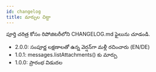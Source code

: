 ```yaml
---
id: changelog
title: మార్పుల చిట్టా
---
```


పూర్తి చరిత్ర కోసం రిపోజిటరీలోని CHANGELOG.md ఫైలును చూడండి.

- 2.0.0: సంపూర్ణ లక్షణాలతో ఉన్న వెర్షన్‌గా మళ్లీ రచించారు (EN/DE)
- 1.0.1: messages.listAttachments() కు మార్పు
- 1.0.0: ప్రారంభ విడుదల
